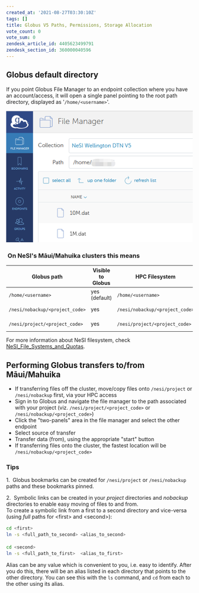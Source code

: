 ```yaml
---
created_at: '2021-08-27T03:30:10Z'
tags: []
title: Globus V5 Paths, Permissions, Storage Allocation
vote_count: 0
vote_sum: 0
zendesk_article_id: 4405623499791
zendesk_section_id: 360000040596
---
```


## Globus default directory

If you point Globus File Manager to an endpoint collection where you
have an account/access, it will open a single panel pointing to the root
path directory, displayed as '`/home/<username>`'.

![mceclip0.png](../../../assets/images/Globus_V5_Paths-Permissions-Storage_Allocation.png)

###  On NeSI's Māui/Mahuika clusters this means

| Globus path                     | Visible to Globus | HPC Filesystem                  | Globus usage              | Permissions           |
|---------------------------------|-------------------|---------------------------------|---------------------------|-----------------------|
| `/home/<username>`              | yes (default)     | `/home/<username>`              | possible, not recommended | read and write access |
| `/nesi/nobackup/<project_code>` | yes               | `/nesi/nobackup/<project_code>` | yes                       | read and write access |
| `/nesi/project/<project_code>`  | yes               | `/nesi/project/<project_code>`  | yes                       | **read only** access  |

For more information about NeSI filesystem, check
[NeSI_File_Systems_and_Quotas](../../Storage/File_Systems_and_Quotas/NeSI_File_Systems_and_Quotas.md).

## Performing Globus transfers to/from Māui/Mahuika

- If transferring files off the cluster, move/copy files onto
    `/nesi/project` or `/nesi/nobackup` first, via your HPC access
- Sign in to Globus and navigate the file manager to the path
    associated with your project (viz. `/nesi/project/<project_code>` or
    `/nesi/nobackup/<project_code>`)
- Click the "two-panels" area in the file manager and select the other
    endpoint
- Select source of transfer
- Transfer data (from), using the appropriate "start" button
- If transferring files onto the cluster, the fastest location will be
    `/nesi/nobackup/<project_code>`

### Tips

1.  Globus bookmarks can be created for `/nesi/project` or
`/nesi/nobackup` paths and these bookmarks pinned.

2.  Symbolic links can be created in your *project* directories and
*nobackup* directories to enable easy moving of files to and from.  
To create a symbolic link from a first to a second directory and
vice-versa (using *full* paths for &lt;first&gt; and &lt;second&gt;):

``` sh
cd <first>
ln -s <full_path_to_second> <alias_to_second>
 
cd <second>
ln -s <full_path_to_first>  <alias_to_first>
```

Alias can be any value which is convenient to you, i.e. easy to
identify.
After you do this, there will be an alias listed in each directory that
points to the other directory. You can see this with the `ls` command,
and `cd` from each to the other using its alias.
